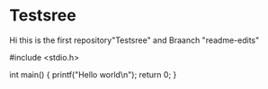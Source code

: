 # Testsree
Hi this is the first repository"Testsree" and Braanch "readme-edits"

#include <stdio.h>
 
int main()
{
  printf("Hello world\n");
  return 0;
}
